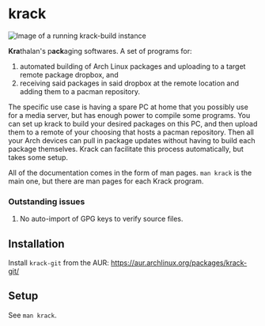 # krack

![Image of a running krack-build instance](https://krathalan.net/krack-build.jpg)

**Kra**thalan's p**ack**aging softwares. A set of programs for:

1) automated building of Arch Linux packages and uploading to a target remote package dropbox, and
2) receiving said packages in said dropbox at the remote location and adding them to a pacman repository.

The specific use case is having a spare PC at home that you possibly use for a media server, but has enough power to compile some programs. You can set up krack to build your desired packages on this PC, and then upload them to a remote of your choosing that hosts a pacman repository. Then all your Arch devices can pull in package updates without having to build each package themselves. Krack can facilitate this process automatically, but takes some setup.

All of the documentation comes in the form of man pages. `man krack` is the main one, but there are man pages for each Krack program.

### Outstanding issues
1. No auto-import of GPG keys to verify source files.

## Installation
Install `krack-git` from the AUR: https://aur.archlinux.org/packages/krack-git/

## Setup
See `man krack`.